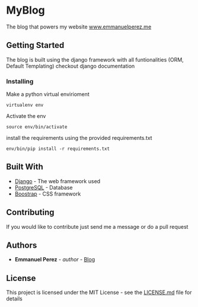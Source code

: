 # MyBlog

The blog that powers my website
www.emmanuelperez.me

## Getting Started

The blog is built using the django framework with all funtionalities (ORM, Default Templating)
checkout django documentation

### Installing

Make a python virtual envirioment 
```
virtualenv env
```

Activate the env

```
source env/bin/activate
```

install the requirements using the provided requirements.txt

```
env/bin/pip install -r requirements.txt
```

## Built With

* [Django](https://www.djangoproject.com/) - The web framework used
* [PostgreSQL](https://www.postgresql.org/) - Database
* [Boostrap](https://getbootstrap.com/) - CSS framework

## Contributing

If you would like to contribute just send me a message or do a pull request

## Authors

* **Emmanuel Perez** - *author* - [Blog](https://emmanuelperez.me)

## License

This project is licensed under the MIT License - see the [LICENSE.md](LICENSE.md) file for details
